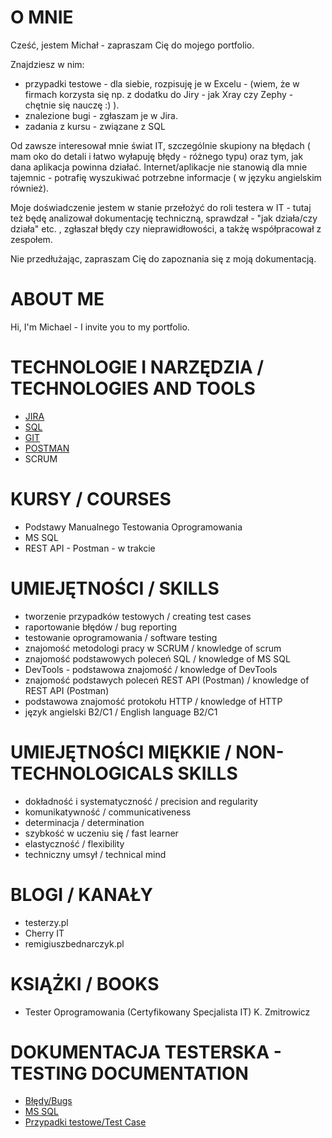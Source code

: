 

# O MNIE 
Cześć, jestem Michał - zapraszam Cię do mojego portfolio. 

Znajdziesz w nim:
* przypadki testowe - dla siebie, rozpisuję je w Excelu - (wiem, że w firmach korzysta się np. z dodatku do Jiry - jak  Xray czy Zephy  - chętnie się nauczę :) ).
* znalezione bugi - zgłaszam je w Jira.
* zadania z kursu - związane z SQL

Od zawsze interesował mnie świat IT, szczególnie skupiony na błędach ( mam oko do detali i łatwo wyłapuję błędy - różnego typu) oraz tym, jak dana aplikacja powinna działać.
Internet/aplikacje nie stanowią dla mnie tajemnic - potrafię wyszukiwać potrzebne informacje ( w języku angielskim również).

Moje doświadczenie jestem w stanie przełożyć do roli testera w IT - tutaj też będę analizował dokumentację techniczną, sprawdzał - "jak działa/czy działa" etc. , zgłaszał błędy czy nieprawidłowości, 
a takżę współpracował z zespołem. 

Nie przedłużając,  zapraszam Cię do zapoznania się z moją dokumentacją.

# ABOUT ME
Hi, I'm Michael - I invite you to my portfolio. 


# TECHNOLOGIE I NARZĘDZIA / TECHNOLOGIES AND TOOLS
* [JIRA](https://www.atlassian.com/pl/software/jira)
* [SQL](https://www.microsoft.com/pl-pl/sql-server/sql-server-downloads) 
* [GIT](https://git-scm.com/) 
* [POSTMAN](https://www.postman.com/) 
* SCRUM

# KURSY / COURSES
* Podstawy Manualnego Testowania Oprogramowania 
* MS SQL 
* REST API - Postman - w trakcie

# UMIEJĘTNOŚCI / SKILLS
* tworzenie przypadków testowych / creating test cases
* raportowanie błędów / bug reporting
* testowanie oprogramowania / software testing
* znajomość metodologi pracy w SCRUM / knowledge of scrum
* znajomość podstawowych poleceń SQL / knowledge of MS SQL 
* DevTools - podstawowa znajomość / knowledge of DevTools
* znajomość podstawych poleceń REST API (Postman)  / knowledge of REST API (Postman)
* podstawowa znajomość protokołu HTTP / knowledge of HTTP
* język angielski B2/C1 / English language B2/C1

# UMIEJĘTNOŚCI MIĘKKIE / NON-TECHNOLOGICALS SKILLS
* dokładność i systematyczność / precision and regularity
* komunikatywność / communicativeness
* determinacja / determination
* szybkość w uczeniu się / fast learner
* elastyczność / flexibility
* techniczny umsył / technical mind

# BLOGI / KANAŁY
* testerzy.pl
* Cherry IT
* remigiuszbednarczyk.pl

# KSIĄŻKI / BOOKS
* Tester Oprogramowania (Certyfikowany Specjalista IT) K. Zmitrowicz

# DOKUMENTACJA TESTERSKA - TESTING DOCUMENTATION 
* [Błędy/Bugs](https://github.com/MichalMiechowicz/Portfolio/tree/main/B%C5%82%C4%99dy)
* [MS SQL](https://github.com/MichalMiechowicz/Portfolio/tree/main/MS%20SQL)
* [Przypadki testowe/Test Case](https://github.com/MichalMiechowicz/Portfolio/tree/main/Przypadki)

